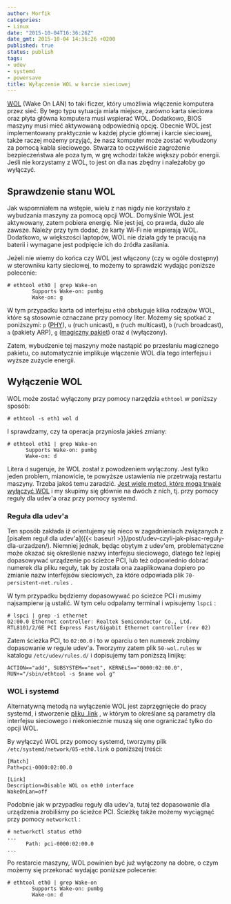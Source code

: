 ```yaml
---
author: Morfik
categories:
- Linux
date: "2015-10-04T16:36:26Z"
date_gmt: 2015-10-04 14:36:26 +0200
published: true
status: publish
tags:
- udev
- systemd
- powersave
title: Wyłączenie WOL w karcie sieciowej
---
```


[WOL](https://pl.wikipedia.org/wiki/Wake_on_LAN) (Wake On LAN) to taki ficzer, który umożliwia
włączenie komputera przez sieć. By tego typu sytuacja miała miejsce, zarówno karta sieciowa oraz
płyta główna komputera musi wspierać WOL. Dodatkowo, BIOS maszyny musi mieć aktywowaną odpowiednią
opcję. Obecnie WOL jest implementowany praktycznie w każdej płycie głównej i karcie sieciowej, także
raczej możemy przyjąć, że nasz komputer może zostać wybudzony za pomocą kabla sieciowego. Stwarza to
oczywiście zagrożenie bezpieczeństwa ale poza tym, w grę wchodzi także większy pobór energii. Jeśli
nie korzystamy z WOL, to jest on dla nas zbędny i należałoby go wyłączyć.

<!--more-->
## Sprawdzenie stanu WOL

Jak wspomniałem na wstępie, wielu z nas nigdy nie korzystało z wybudzania maszyny za pomocą opcji
WOL. Domyślnie WOL jest aktywowany, zatem pobiera energię. Nie jest jej, co prawda, dużo ale zawsze.
Należy przy tym dodać, że karty Wi-Fi nie wspierają WOL. Dodatkowo, w większości laptopów, WOL nie
działa gdy te pracują na baterii i wymagane jest podpięcie ich do źródła zasilania.

Jeżeli nie wiemy do końca czy WOL jest włączony (czy w ogóle dostępny) w sterowniku karty sieciowej,
to możemy to sprawdzić wydając poniższe polecenie:

    # ethtool eth0 | grep Wake-on
            Supports Wake-on: pumbg
            Wake-on: g

W tym przypadku karta od interfejsu `eth0` obsługuje kilka rodzajów WOL, które są stosownie
oznaczane przy pomocy liter. Możemy się spotkać z poniższymi: `p`
([PHY](https://en.wikipedia.org/wiki/PHY_%28chip%29)), `u` (ruch unicast), `m` (ruch multicast), `b`
(ruch broadcast), `a` (pakiety ARP), `g` ([magiczny
pakiet](https://pl.wikipedia.org/wiki/Magic_Packet)) oraz `d` (wyłączony).

Zatem, wybudzenie tej maszyny może nastąpić po przesłaniu magicznego pakietu, co automatycznie
implikuje włączenie WOL dla tego interfejsu i wyższe zużycie energii.

## Wyłączenie WOL

WOL może zostać wyłączony przy pomocy narzędzia `ethtool` w poniższy sposób:

    # ethtool -s eth1 wol d

I sprawdzamy, czy ta operacja przyniosła jakieś zmiany:

    # ethtool eth1 | grep Wake-on
          Supports Wake-on: pumbg
          Wake-on: d

Litera `d` sugeruje, że WOL został z powodzeniem wyłączony. Jest tylko jeden problem, mianowicie, te
powyższe ustawienia nie przetrwają restartu maszyny. Trzeba jakoś temu zaradzić. [Jest wiele metod,
które mogą trwale wyłączyć WOL](https://wiki.archlinux.org/index.php/Wake-on-LAN) i my skupimy się
głównie na dwóch z nich, tj. przy pomocy reguły dla udev'a oraz przy pomocy systemd.

### Reguła dla udev'a

Ten sposób zakłada iż orientujemy się nieco w zagadnieniach związanych z [pisałem reguł dla
udev'a]({{< baseurl >}}/post/udev-czyli-jak-pisac-reguly-dla-urzadzen/). Niemniej jednak, będąc
obytym z udev'em, problematyczne może okazać się określenie nazwy interfejsu sieciowego, dlatego też
lepiej dopasowywać urządzenie po ścieżce PCI, lub też odpowiednio dobrać numerek dla pliku reguły,
tak by została ona zaaplikowana dopiero po zmianie nazw interfejsów sieciowych, za które odpowiada
plik `70-persistent-net.rules` .

W tym przypadku będziemy dopasowywać po ścieżce PCI i musimy najsampierw ją ustalić. W tym celu
odpalamy terminal i wpisujemy `lspci` :

    # lspci | grep -i ethernet
    02:00.0 Ethernet controller: Realtek Semiconductor Co., Ltd. RTL8101/2/6E PCI Express Fast/Gigabit Ethernet controller (rev 02)

Zatem ścieżka PCI, to `02:00.0` i to w oparciu o ten numerek zrobimy dopasowanie w regule udev'a.
Tworzymy zatem plik `50-wol.rules` w katalogu `/etc/udev/rules.d/` i dopisujemy tam poniższą
linijkę:

    ACTION=="add", SUBSYSTEM=="net", KERNELS=="0000:02:00.0", RUN+="/sbin/ethtool -s $name wol g"

### WOL i systemd

Alternatywną metodą na wyłączenie WOL jest zaprzęgnięcie do pracy systemd, i stworzenie [pliku
.link](https://www.freedesktop.org/software/systemd/man/systemd.link.html) , w którym to określane
są parametry dla interfejsu sieciowego i niekoniecznie muszą się one ograniczać tylko do opcji WOL.

By wyłączyć WOL przy pomocy systemd, tworzymy plik `/etc/systemd/network/05-eth0.link` o poniższej
treści:

    [Match]
    Path=pci-0000:02:00.0

    [Link]
    Description=Disable WOL on eth0 interface
    WakeOnLan=off

Podobnie jak w przypadku reguły dla udev'a, tutaj też dopasowanie dla urządzenia zrobiliśmy po
ścieżce PCI. Ścieżkę także możemy wyciągnąć przy pomocy `networkctl` :

    # networkctl status eth0
    ...
          Path: pci-0000:02:00.0
    ...

Po restarcie maszyny, WOL powinien być już wyłączony na dobre, o czym możemy się przekonać wydając
poniższe polecenie:

    # ethtool eth0 | grep Wake-on
            Supports Wake-on: pumbg
            Wake-on: d
